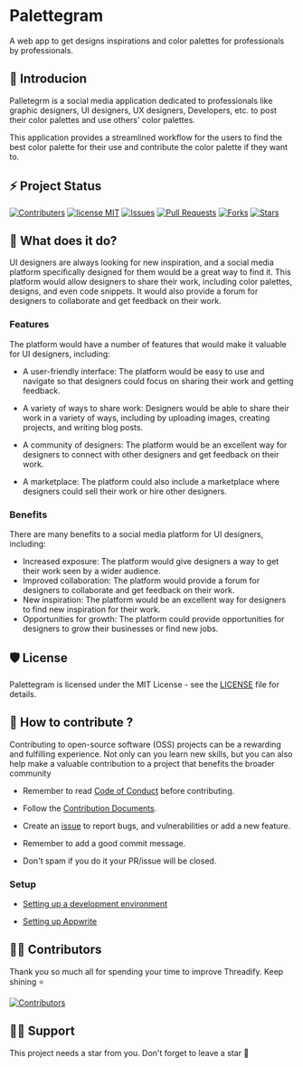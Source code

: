 # Palettegram

A web app to get designs inspirations and color palettes for professionals by professionals.

## 👋 Introducion

Palletegrm is a social media application dedicated to professionals like graphic designers, UI designers, UX designers, Developers, etc. to post their color palettes and use others' color palettes.

This application provides a streamlined workflow for the users to find the best color palette for their use and contribute the color palette if they want to.

## ⚡ Project Status

[![Contributers](https://img.shields.io/github/contributors/sanchitbajaj02/palettegram?color=blue)](https://github.com/Sanchitbajaj02/palettegram/graphs/contributors)
[![license MIT](https://img.shields.io/github/license/sanchitbajaj02/palettegram?color=blue)](https://github.com/Sanchitbajaj02/palettegram/blob/master/LICENSE)
[![Issues](https://img.shields.io/github/issues/sanchitbajaj02/palettegram?color=blue)](https://github.com/Sanchitbajaj02/palettegram/issues)
[![Pull Requests](https://img.shields.io/github/issues-pr/sanchitbajaj02/palettegram?color=blue)](https://github.com/Sanchitbajaj02/palettegram/issues)
[![Forks](https://img.shields.io/github/forks/sanchitbajaj02/palettegram?color=blue)](https://github.com/Sanchitbajaj02/palettegram/network/members)
[![Stars](https://img.shields.io/github/stars/sanchitbajaj02/palettegram?color=blue)](https://github.com/Sanchitbajaj02/palettegram/stargazers)

## 🔨 What does it do?

UI designers are always looking for new inspiration, and a social media platform specifically designed for them would be a great way to find it. This platform would allow designers to share their work, including color palettes, designs, and even code snippets. It would also provide a forum for designers to collaborate and get feedback on their work.

### Features

The platform would have a number of features that would make it valuable for UI designers, including:

- A user-friendly interface: The platform would be easy to use and navigate so that designers could focus on sharing their work and getting feedback.

- A variety of ways to share work: Designers would be able to share their work in a variety of ways, including by uploading images, creating projects, and writing blog posts.

- A community of designers: The platform would be an excellent way for designers to connect with other designers and get feedback on their work.

- A marketplace: The platform could also include a marketplace where designers could sell their work or hire other designers.

### Benefits

There are many benefits to a social media platform for UI designers, including:

- Increased exposure: The platform would give designers a way to get their work seen by a wider audience.
- Improved collaboration: The platform would provide a forum for designers to collaborate and get feedback on their work.
- New inspiration: The platform would be an excellent way for designers to find new inspiration for their work.
- Opportunities for growth: The platform could provide opportunities for designers to grow their businesses or find new jobs.

## 🛡️ License

Palettegram is licensed under the MIT License - see the [LICENSE](Licence) file for details.

## 🤔 How to contribute ?

Contributing to open-source software (OSS) projects can be a rewarding and fulfilling experience. Not only can you learn new skills, but you can also help make a valuable contribution to a project that benefits the broader community

- Remember to read [Code of Conduct](CODE_OF_CONDUCT.md) before contributing.

- Follow the [Contribution Documents](CONTRIBUTING.md).

- Create an [issue](https://github.com/Sanchitbajaj02/palettegram/issues) to report bugs, and vulnerabilities or add a new feature.

- Remember to add a good commit message.

- Don't spam if you do it your PR/issue will be closed.

### Setup

- [Setting up a development environment](docs/setup.md)

- [Setting up Appwrite](docs/appwrite.md)

## 💪🏽 Contributors

Thank you so much all for spending your time to improve Threadify. Keep shining ⭐

[![Contributors](https://contrib.rocks/image?repo=sanchitbajaj02/palettegram)](https://github.com/sanchitbajaj02/palettegram/graphs/contributors)

## 🙏🏽 Support

This project needs a star️ from you. Don't forget to leave a star 🌟
